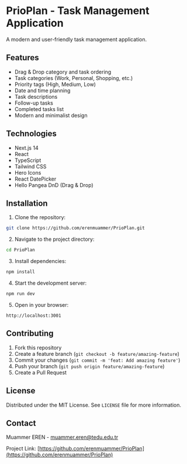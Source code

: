 # PrioPlan - Task Management Application

A modern and user-friendly task management application.

## Features

-  Drag & Drop category and task ordering
-  Task categories (Work, Personal, Shopping, etc.)
-  Priority tags (High, Medium, Low)
-  Date and time planning
-  Task descriptions
-  Follow-up tasks
-  Completed tasks list
-  Modern and minimalist design

## Technologies

- Next.js 14
- React
- TypeScript
- Tailwind CSS
- Hero Icons
- React DatePicker
- Hello Pangea DnD (Drag & Drop)

## Installation

1. Clone the repository:
```bash
git clone https://github.com/erenmuammer/PrioPlan.git
```

2. Navigate to the project directory:
```bash
cd PrioPlan
```

3. Install dependencies:
```bash
npm install
```

4. Start the development server:
```bash
npm run dev
```

5. Open in your browser:
```
http://localhost:3001
```

## Contributing

1. Fork this repository
2. Create a feature branch (`git checkout -b feature/amazing-feature`)
3. Commit your changes (`git commit -m 'feat: Add amazing feature'`)
4. Push your branch (`git push origin feature/amazing-feature`)
5. Create a Pull Request

## License

Distributed under the MIT License. See `LICENSE` file for more information.

## Contact

Muammer EREN - muammer.eren@tedu.edu.tr

Project Link: [https://github.com/erenmuammer/PrioPlan](https://github.com/erenmuammer/PrioPlan) 
